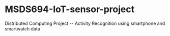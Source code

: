 # MSDS694-IoT-sensor-project
Distributed Computing Project -- Activity Recognition using smartphone and smartwatch data
